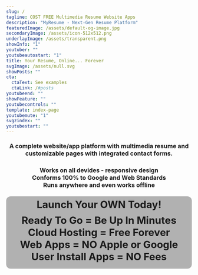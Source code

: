 ```yaml
---
slug: /
tagline: COST FREE Multimedia Resume Website Apps
description: "MyResume - Next-Gen Resume Platform"
featuredImage: /assets/default-og-image.jpg
secondaryImage: /assets/icon-512x512.png
underlayImage: /assets/transparent.png
showInfo: "1"
youtuber: ""
youtubeautostart: "1"
title: Your Resume, Online... Forever
svgImage: /assets/null.svg
showPosts: ""
cta:
  ctaText: See examples
  ctaLink: /#posts
youtubeend: ""
showFeature: ""
youtubecontrols: ""
template: index-page
youtubemute: "1"
svgzindex: ""
youtubestart: ""
---
```

<h3 class="" style="color:; font-weight:bold; font-size:115%; margin:1rem 0; text-align:center; padding:5px; border-radius:12px;">
A complete website/app platform with multimedia resume and customizable pages with integrated contact forms. </h3>

<h3 class="" style="color:; font-weight:bold; font-size:115%; margin:1rem 0; text-align:center; padding:5px; border-radius:12px;">
Works on all devides - responsive design
<br />
Conforms 100% to Google and Web Standards 
<br />
Runs anywhere and even works offline
<br />
 </h3>


 <div class="" style="background-color: rgba(0, 0, 0, 0.3); padding: 1rem 2rem; border: 0px double rgb(255, 255, 255); border-radius: 12px;"><h2 class="title1 txtshadow-header" style="position: relative; text-align: center; float: none; margin: 0px; padding: 0px; font-size: 1.7rem;"><span class="" style="font-size: 100%; font-weight: bold; border-radius: 12px; margin-top: -10px; position: absolute; width: 100%; display: flex; justify-content: center; border: 0px solid rgb(0, 0, 0);">Launch Your OWN Today!</span>
 <br />
 Ready To Go = Be Up In Minutes<br />
<!-- Serverless Cloud Based = FREE<br /> -->
Cloud Hosting = Free Forever<br />
Web Apps = NO Apple or Google
<br />
<span  className="neonText2">User Install Apps = NO Fees<br />



 
 <!-- <br><span style="font-size: 90%;">Fast | Flexible | Secure | Features</span><br><br> -->

<!-- <h3 class="" style="color:; font-weight:bold; font-size:115%; margin:1rem 0; text-align:center; padding:5px; border-radius:12px;"> Built for artists, photographers, musicians, and others who want their resume online forever and to stand out from the crowd.
</h3> -->

<!-- <blockquote>
<p>MyResume produce top-notch SEO-minded content that ranks incredibly well in Google page rankings. It has everything! Social Media sites auto import Website previews with descriptions. It makes things SO easy, just click to share!</p>
<div style="text-align:right; padding-right:20%;"> – Satisfied MyResume User</div>
</blockquote> -->